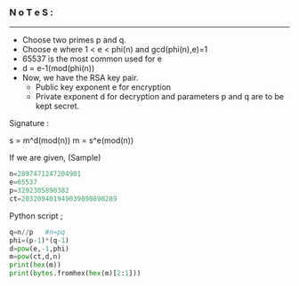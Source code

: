 ### N o T e S :

---

- Choose two primes p and q.
- Choose e where 1 < e < phi(n) and gcd(phi(n),e)=1
- 65537 is the most common used for e
- d = e-1(mod(phi(n))
- Now, we have the RSA key pair.
  - Public key exponent e for encryption
  - Private exponent d for decryption and parameters p and q are to be kept secret.

Signature : 

s = m^d(mod(n))
m = s^e(mod(n))

If we are given, (Sample)

```py
n=2897471247204901
e=65537
p=3292305890382
ct=203209401949039890890289
```

Python script ;

```py
q=n//p   #n=pq
phi=(p-1)*(q-1)
d=pow(e,-1,phi)
m=pow(ct,d,n)
print(hex(m))
print(bytes.fromhex(hex(m)[2:1]))
```




